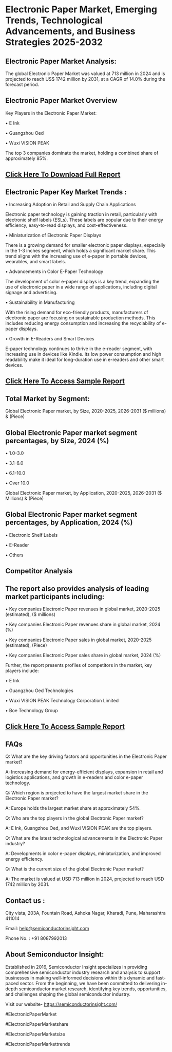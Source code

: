 Electronic Paper Market, Emerging Trends, Technological Advancements, and Business Strategies 2025-2032
=
Electronic Paper Market Analysis:
-
The global Electronic Paper Market was valued at 713 million in 2024 and is projected to reach US$ 1742 million by 2031, at a CAGR of 14.0% during the forecast period.

Electronic Paper Market Overview
-
Key Players in the Electronic Paper Market:

•	E Ink

•	Guangzhou Oed

•	Wuxi VISION PEAK

The top 3 companies dominate the market, holding a combined share of approximately 85%.

[Click Here To Download Full Report](https://semiconductorinsight.com/report/electronic-paper-market/)
-
Electronic Paper Key Market Trends  :
-
•	Increasing Adoption in Retail and Supply Chain Applications

Electronic paper technology is gaining traction in retail, particularly with electronic shelf labels (ESLs). These labels are popular due to their energy efficiency, easy-to-read displays, and cost-effectiveness.

•	Miniaturization of Electronic Paper Displays

There is a growing demand for smaller electronic paper displays, especially in the 1-3 inches segment, which holds a significant market share. This trend aligns with the increasing use of e-paper in portable devices, wearables, and smart labels.

•	Advancements in Color E-Paper Technology

The development of color e-paper displays is a key trend, expanding the use of electronic paper in a wide range of applications, including digital signage and advertising.

•	Sustainability in Manufacturing

With the rising demand for eco-friendly products, manufacturers of electronic paper are focusing on sustainable production methods. This includes reducing energy consumption and increasing the recyclability of e-paper displays.

•	Growth in E-Readers and Smart Devices

E-paper technology continues to thrive in the e-reader segment, with increasing use in devices like Kindle. Its low power consumption and high readability make it ideal for long-duration use in e-readers and other smart devices.

[Click Here To Access Sample Report](https://semiconductorinsight.com/download-sample-report/?product_id=90915)
-
Total Market by Segment:
-
Global Electronic Paper market, by Size, 2020-2025, 2026-2031 ($ millions) & (Piece)

Global Electronic Paper market segment percentages, by Size, 2024 (%)
-
•	1.0-3.0

•	3.1-6.0

•	6.1-10.0

•	Over 10.0

Global Electronic Paper market, by Application, 2020-2025, 2026-2031 ($ Millions) & (Piece)

Global Electronic Paper market segment percentages, by Application, 2024 (%)
-
•	Electronic Shelf Labels

•	E-Reader

•	Others

Competitor Analysis
-
The report also provides analysis of leading market participants including:
-
•	Key companies Electronic Paper revenues in global market, 2020-2025 (estimated), ($ millions)

•	Key companies Electronic Paper revenues share in global market, 2024 (%)

•	Key companies Electronic Paper sales in global market, 2020-2025 (estimated), (Piece)

•	Key companies Electronic Paper sales share in global market, 2024 (%)

Further, the report presents profiles of competitors in the market, key players include:

•	E Ink

•	Guangzhou Oed Technologies

•	Wuxi VISION PEAK Technology Corporation Limited

•	Boe Technology Group

[Click Here To Access Sample Report](https://semiconductorinsight.com/download-sample-report/?product_id=90915)
-
FAQs
-
Q: What are the key driving factors and opportunities in the Electronic Paper market?

A: Increasing demand for energy-efficient displays, expansion in retail and logistics applications, and growth in e-readers and color e-paper technology.

Q: Which region is projected to have the largest market share in the Electronic Paper market?

A: Europe holds the largest market share at approximately 54%.

Q: Who are the top players in the global Electronic Paper market?

A: E Ink, Guangzhou Oed, and Wuxi VISION PEAK are the top players.

Q: What are the latest technological advancements in the Electronic Paper industry?

A: Developments in color e-paper displays, miniaturization, and improved energy efficiency.

Q: What is the current size of the global Electronic Paper market?

A: The market is valued at USD 713 million in 2024, projected to reach USD 1742 million by 2031.

Contact us : 
-
City vista, 203A, Fountain Road, Ashoka Nagar, Kharadi, Pune, Maharashtra 411014

Email: help@semiconductorinsight.com

Phone No. : +91 8087992013

About Semiconductor Insight:
-
Established in 2016, Semiconductor Insight specializes in providing comprehensive semiconductor industry research and analysis to support businesses in making well-informed decisions within this dynamic and fast-paced sector. From the beginning, we have been committed to delivering in-depth semiconductor market research, identifying key trends, opportunities, and challenges shaping the global semiconductor industry.

Visit our website- https://semiconductorinsight.com/

#ElectronicPaperMarket 

#ElectronicPaperMarketshare

#ElectronicPaperMarketsize

#ElectronicPaperMarkettrends 
 
 

